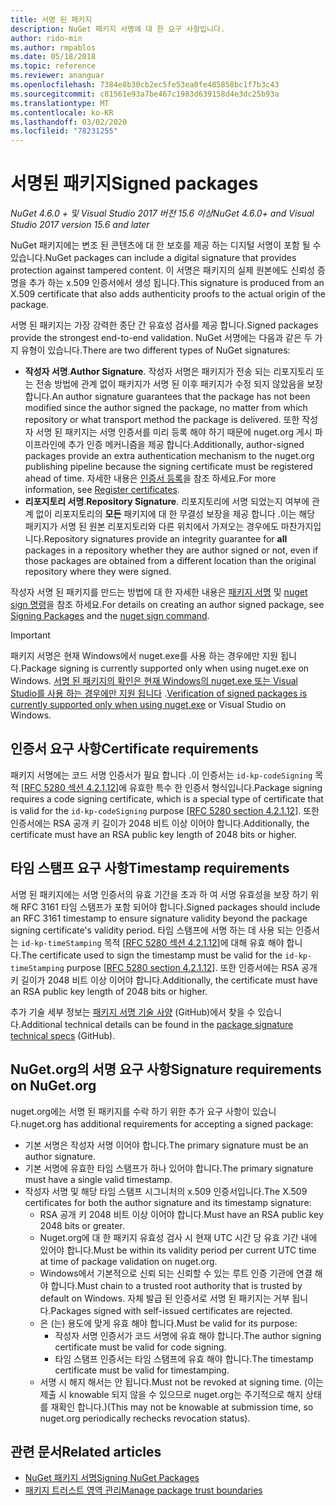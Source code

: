 ```yaml
---
title: 서명 된 패키지
description: NuGet 패키지 서명에 대 한 요구 사항입니다.
author: rido-min
ms.author: rmpablos
ms.date: 05/18/2018
ms.topic: reference
ms.reviewer: ananguar
ms.openlocfilehash: 7384e8b30cb2ec5fe53ea0fe485858bc1f7b3c43
ms.sourcegitcommit: c81561e93a7be467c1983d639158d4e3dc25b93a
ms.translationtype: MT
ms.contentlocale: ko-KR
ms.lasthandoff: 03/02/2020
ms.locfileid: "78231255"
---
```

# <a name="signed-packages"></a><span data-ttu-id="3e917-103">서명된 패키지</span><span class="sxs-lookup"><span data-stu-id="3e917-103">Signed packages</span></span>

<span data-ttu-id="3e917-104">*NuGet 4.6.0 + 및 Visual Studio 2017 버전 15.6 이상*</span><span class="sxs-lookup"><span data-stu-id="3e917-104">*NuGet 4.6.0+ and Visual Studio 2017 version 15.6 and later*</span></span>

<span data-ttu-id="3e917-105">NuGet 패키지에는 변조 된 콘텐츠에 대 한 보호를 제공 하는 디지털 서명이 포함 될 수 있습니다.</span><span class="sxs-lookup"><span data-stu-id="3e917-105">NuGet packages can include a digital signature that provides protection against tampered content.</span></span> <span data-ttu-id="3e917-106">이 서명은 패키지의 실제 원본에도 신뢰성 증명을 추가 하는 x.509 인증서에서 생성 됩니다.</span><span class="sxs-lookup"><span data-stu-id="3e917-106">This signature is produced from an X.509 certificate that also adds authenticity proofs to the actual origin of the package.</span></span>

<span data-ttu-id="3e917-107">서명 된 패키지는 가장 강력한 종단 간 유효성 검사를 제공 합니다.</span><span class="sxs-lookup"><span data-stu-id="3e917-107">Signed packages provide the strongest end-to-end validation.</span></span> <span data-ttu-id="3e917-108">NuGet 서명에는 다음과 같은 두 가지 유형이 있습니다.</span><span class="sxs-lookup"><span data-stu-id="3e917-108">There are two different types of NuGet signatures:</span></span>
- <span data-ttu-id="3e917-109">**작성자 서명**.</span><span class="sxs-lookup"><span data-stu-id="3e917-109">**Author Signature**.</span></span> <span data-ttu-id="3e917-110">작성자 서명은 패키지가 전송 되는 리포지토리 또는 전송 방법에 관계 없이 패키지가 서명 된 이후 패키지가 수정 되지 않았음을 보장 합니다.</span><span class="sxs-lookup"><span data-stu-id="3e917-110">An author signature guarantees that the package has not been modified since the author signed the package, no matter from which repository or what transport method the package is delivered.</span></span> <span data-ttu-id="3e917-111">또한 작성자 서명 된 패키지는 서명 인증서를 미리 등록 해야 하기 때문에 nuget.org 게시 파이프라인에 추가 인증 메커니즘을 제공 합니다.</span><span class="sxs-lookup"><span data-stu-id="3e917-111">Additionally, author-signed packages provide an extra authentication mechanism to the nuget.org publishing pipeline because the signing certificate must be registered ahead of time.</span></span> <span data-ttu-id="3e917-112">자세한 내용은 [인증서 등록](#signature-requirements-on-nugetorg)을 참조 하세요.</span><span class="sxs-lookup"><span data-stu-id="3e917-112">For more information, see [Register certificates](#signature-requirements-on-nugetorg).</span></span>
- <span data-ttu-id="3e917-113">**리포지토리 서명**.</span><span class="sxs-lookup"><span data-stu-id="3e917-113">**Repository Signature**.</span></span> <span data-ttu-id="3e917-114">리포지토리에 서명 되었는지 여부에 관계 없이 리포지토리의 **모든** 패키지에 대 한 무결성 보장을 제공 합니다 .이는 해당 패키지가 서명 된 원본 리포지토리와 다른 위치에서 가져오는 경우에도 마찬가지입니다.</span><span class="sxs-lookup"><span data-stu-id="3e917-114">Repository signatures provide an integrity guarantee for **all** packages in a repository whether they are author signed or not, even if those packages are obtained from a different location than the original repository where they were signed.</span></span>   

<span data-ttu-id="3e917-115">작성자 서명 된 패키지를 만드는 방법에 대 한 자세한 내용은 [패키지 서명](../create-packages/Sign-a-package.md) 및 [nuget sign 명령](../reference/cli-reference/cli-ref-sign.md)을 참조 하세요.</span><span class="sxs-lookup"><span data-stu-id="3e917-115">For details on creating an author signed package, see [Signing Packages](../create-packages/Sign-a-package.md) and the [nuget sign command](../reference/cli-reference/cli-ref-sign.md).</span></span>

> [!Important]
> <span data-ttu-id="3e917-116">패키지 서명은 현재 Windows에서 nuget.exe를 사용 하는 경우에만 지원 됩니다.</span><span class="sxs-lookup"><span data-stu-id="3e917-116">Package signing is currently supported only when using nuget.exe on Windows.</span></span> <span data-ttu-id="3e917-117">[서명 된 패키지의 확인은 현재 Windows의 nuget.exe 또는 Visual Studio를 사용 하는 경우에만 지원 됩니다](../reference/cli-reference/cli-ref-verify.md) .</span><span class="sxs-lookup"><span data-stu-id="3e917-117">[Verification of signed packages is currently supported only when using nuget.exe](../reference/cli-reference/cli-ref-verify.md) or Visual Studio on Windows.</span></span>

## <a name="certificate-requirements"></a><span data-ttu-id="3e917-118">인증서 요구 사항</span><span class="sxs-lookup"><span data-stu-id="3e917-118">Certificate requirements</span></span>

<span data-ttu-id="3e917-119">패키지 서명에는 코드 서명 인증서가 필요 합니다 .이 인증서는 `id-kp-codeSigning` 목적 [[RFC 5280 섹션 4.2.1.12](https://tools.ietf.org/html/rfc5280#section-4.2.1.12)]에 유효한 특수 한 인증서 형식입니다.</span><span class="sxs-lookup"><span data-stu-id="3e917-119">Package signing requires a code signing certificate, which is a special type of certificate that is valid for the `id-kp-codeSigning` purpose [[RFC 5280 section 4.2.1.12](https://tools.ietf.org/html/rfc5280#section-4.2.1.12)].</span></span> <span data-ttu-id="3e917-120">또한 인증서에는 RSA 공개 키 길이가 2048 비트 이상 이어야 합니다.</span><span class="sxs-lookup"><span data-stu-id="3e917-120">Additionally, the certificate must have an RSA public key length of 2048 bits or higher.</span></span>

## <a name="timestamp-requirements"></a><span data-ttu-id="3e917-121">타임 스탬프 요구 사항</span><span class="sxs-lookup"><span data-stu-id="3e917-121">Timestamp requirements</span></span>

<span data-ttu-id="3e917-122">서명 된 패키지에는 서명 인증서의 유효 기간을 초과 하 여 서명 유효성을 보장 하기 위해 RFC 3161 타임 스탬프가 포함 되어야 합니다.</span><span class="sxs-lookup"><span data-stu-id="3e917-122">Signed packages should include an RFC 3161 timestamp to ensure signature validity beyond the package signing certificate's validity period.</span></span> <span data-ttu-id="3e917-123">타임 스탬프에 서명 하는 데 사용 되는 인증서는 `id-kp-timeStamping` 목적 [[RFC 5280 섹션 4.2.1.12](https://tools.ietf.org/html/rfc5280#section-4.2.1.12)]에 대해 유효 해야 합니다.</span><span class="sxs-lookup"><span data-stu-id="3e917-123">The certificate used to sign the timestamp must be valid for the `id-kp-timeStamping` purpose [[RFC 5280 section 4.2.1.12](https://tools.ietf.org/html/rfc5280#section-4.2.1.12)].</span></span> <span data-ttu-id="3e917-124">또한 인증서에는 RSA 공개 키 길이가 2048 비트 이상 이어야 합니다.</span><span class="sxs-lookup"><span data-stu-id="3e917-124">Additionally, the certificate must have an RSA public key length of 2048 bits or higher.</span></span>

<span data-ttu-id="3e917-125">추가 기술 세부 정보는 [패키지 서명 기술 사양](https://github.com/NuGet/Home/wiki/Package-Signatures-Technical-Details) (GitHub)에서 찾을 수 있습니다.</span><span class="sxs-lookup"><span data-stu-id="3e917-125">Additional technical details can be found in the [package signature technical specs](https://github.com/NuGet/Home/wiki/Package-Signatures-Technical-Details) (GitHub).</span></span>

## <a name="signature-requirements-on-nugetorg"></a><span data-ttu-id="3e917-126">NuGet.org의 서명 요구 사항</span><span class="sxs-lookup"><span data-stu-id="3e917-126">Signature requirements on NuGet.org</span></span>

<span data-ttu-id="3e917-127">nuget.org에는 서명 된 패키지를 수락 하기 위한 추가 요구 사항이 있습니다.</span><span class="sxs-lookup"><span data-stu-id="3e917-127">nuget.org has additional requirements for accepting a signed package:</span></span>

- <span data-ttu-id="3e917-128">기본 서명은 작성자 서명 이어야 합니다.</span><span class="sxs-lookup"><span data-stu-id="3e917-128">The primary signature must be an author signature.</span></span>
- <span data-ttu-id="3e917-129">기본 서명에 유효한 타임 스탬프가 하나 있어야 합니다.</span><span class="sxs-lookup"><span data-stu-id="3e917-129">The primary signature must have a single valid timestamp.</span></span>
- <span data-ttu-id="3e917-130">작성자 서명 및 해당 타임 스탬프 시그니처의 x.509 인증서입니다.</span><span class="sxs-lookup"><span data-stu-id="3e917-130">The X.509 certificates for both the author signature and its timestamp signature:</span></span>
  - <span data-ttu-id="3e917-131">RSA 공개 키 2048 비트 이상 이어야 합니다.</span><span class="sxs-lookup"><span data-stu-id="3e917-131">Must have an RSA public key 2048 bits or greater.</span></span>
  - <span data-ttu-id="3e917-132">Nuget.org에 대 한 패키지 유효성 검사 시 현재 UTC 시간 당 유효 기간 내에 있어야 합니다.</span><span class="sxs-lookup"><span data-stu-id="3e917-132">Must be within its validity period per current UTC time at time of package validation on nuget.org.</span></span>
  - <span data-ttu-id="3e917-133">Windows에서 기본적으로 신뢰 되는 신뢰할 수 있는 루트 인증 기관에 연결 해야 합니다.</span><span class="sxs-lookup"><span data-stu-id="3e917-133">Must chain to a trusted root authority that is trusted by default on Windows.</span></span> <span data-ttu-id="3e917-134">자체 발급 된 인증서로 서명 된 패키지는 거부 됩니다.</span><span class="sxs-lookup"><span data-stu-id="3e917-134">Packages signed with self-issued certificates are rejected.</span></span>
  - <span data-ttu-id="3e917-135">은 (는) 용도에 맞게 유효 해야 합니다.</span><span class="sxs-lookup"><span data-stu-id="3e917-135">Must be valid for its purpose:</span></span> 
    - <span data-ttu-id="3e917-136">작성자 서명 인증서가 코드 서명에 유효 해야 합니다.</span><span class="sxs-lookup"><span data-stu-id="3e917-136">The author signing certificate must be valid for code signing.</span></span>
    - <span data-ttu-id="3e917-137">타임 스탬프 인증서는 타임 스탬프에 유효 해야 합니다.</span><span class="sxs-lookup"><span data-stu-id="3e917-137">The timestamp certificate must be valid for timestamping.</span></span>
  - <span data-ttu-id="3e917-138">서명 시 해지 해서는 안 됩니다.</span><span class="sxs-lookup"><span data-stu-id="3e917-138">Must not be revoked at signing time.</span></span> <span data-ttu-id="3e917-139">(이는 제출 시 knowable 되지 않을 수 있으므로 nuget.org는 주기적으로 해지 상태를 재확인 합니다.)</span><span class="sxs-lookup"><span data-stu-id="3e917-139">(This may not be knowable at submission time, so nuget.org periodically rechecks revocation status).</span></span>
  
  
## <a name="related-articles"></a><span data-ttu-id="3e917-140">관련 문서</span><span class="sxs-lookup"><span data-stu-id="3e917-140">Related articles</span></span>

- [<span data-ttu-id="3e917-141">NuGet 패키지 서명</span><span class="sxs-lookup"><span data-stu-id="3e917-141">Signing NuGet Packages</span></span>](../create-packages/Sign-a-Package.md)
- [<span data-ttu-id="3e917-142">패키지 트러스트 영역 관리</span><span class="sxs-lookup"><span data-stu-id="3e917-142">Manage package trust boundaries</span></span>](../consume-packages/installing-signed-packages.md)
